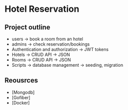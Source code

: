 # Hotel Reservation

## Project outline
- users -> book a room from an hotel
- admins -> check reservation/bookings
- Authentication and authorization -> JWT tokens
- Hotels -> CRUD API -> JSON
- Rooms -> CRUD API -> JSON
- Scripts -> database management -> seeding, migration

## Reousrces
- [Mongodb]
- [Gofiber]
- [Docker]